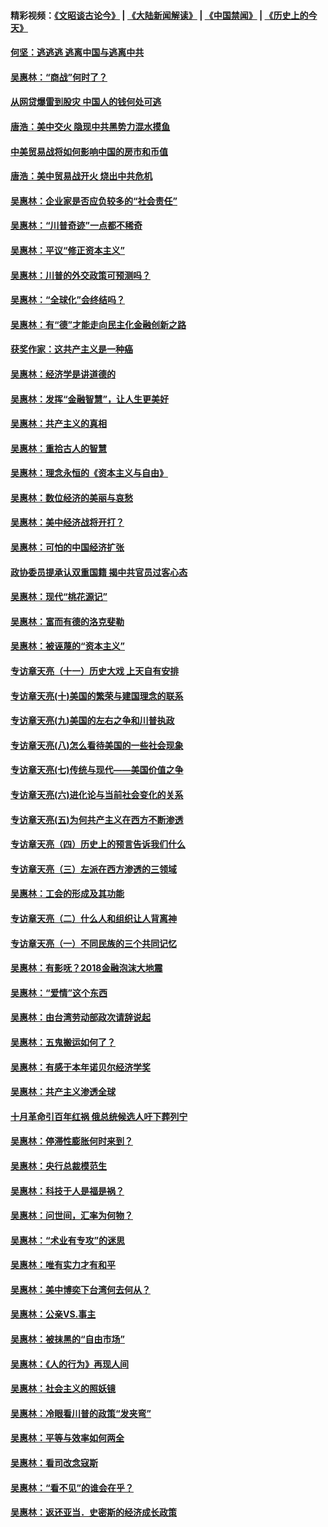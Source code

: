 #### 精彩视频：[《文昭谈古论今》](https://github.com/gfw-breaker/wenzhao/blob/master/README.md?t=12030631) | [《大陆新闻解读》](https://github.com/gfw-breaker/ntdtv-comedy/blob/master/README.md?t=12030631) | [《中国禁闻》](https://github.com/gfw-breaker/ntdtv-news/blob/master/README.md?t=12030631) | [《历史上的今天》](https://github.com/gfw-breaker/today-in-history/blob/master/README.md?t=12030631) 

#### [何坚：逃逃逃 逃离中国与逃离中共](../pages/nsc423/n10592891.md?t=12030631) 

#### [吴惠林：“商战”何时了？](../pages/nsc423/n10573558.md?t=12030631) 

#### [从网贷爆雷到股灾 中国人的钱何处可逃](../pages/nsc423/n10572800.md?t=12030631) 

#### [唐浩：美中交火 隐现中共黑势力混水摸鱼](../pages/nsc423/n10544040.md?t=12030631) 

#### [中美贸易战将如何影响中国的房市和币值](../pages/nsc423/n10543697.md?t=12030631) 

#### [唐浩：美中贸易战开火 烧出中共危机](../pages/nsc423/n10540126.md?t=12030631) 

#### [吴惠林：企业家是否应负较多的“社会责任”](../pages/nsc423/n10535022.md?t=12030631) 

#### [吴惠林：“川普奇迹”一点都不稀奇](../pages/nsc423/n10512808.md?t=12030631) 

#### [吴惠林：平议“修正资本主义”](../pages/nsc423/n10495724.md?t=12030631) 

#### [吴惠林：川普的外交政策可预测吗？](../pages/nsc423/n10462387.md?t=12030631) 

#### [吴惠林：“全球化”会终结吗？](../pages/nsc423/n10452838.md?t=12030631) 

#### [吴惠林：有“德”才能走向民主化金融创新之路](../pages/nsc423/n10432292.md?t=12030631) 

#### [获奖作家：这共产主义是一种癌](../pages/nsc423/n10431541.md?t=12030631) 

#### [吴惠林：经济学是讲道德的](../pages/nsc423/n10398014.md?t=12030631) 

#### [吴惠林：发挥“金融智慧”，让人生更美好](../pages/nsc423/n10375019.md?t=12030631) 

#### [吴惠林：共产主义的真相](../pages/nsc423/n10351394.md?t=12030631) 

#### [吴惠林：重拾古人的智慧](../pages/nsc423/n10337691.md?t=12030631) 

#### [吴惠林：理念永恒的《资本主义与自由》](../pages/nsc423/n10316274.md?t=12030631) 

#### [吴惠林：数位经济的美丽与哀愁](../pages/nsc423/n10292946.md?t=12030631) 

#### [吴惠林：美中经济战将开打？](../pages/nsc423/n10258825.md?t=12030631) 

#### [吴惠林：可怕的中国经济扩张](../pages/nsc423/n10219147.md?t=12030631) 

#### [政协委员提承认双重国籍 揭中共官员过客心态](../pages/nsc423/n10208809.md?t=12030631) 

#### [吴惠林：现代“桃花源记”](../pages/nsc423/n10185234.md?t=12030631) 

#### [吴惠林：富而有德的洛克斐勒](../pages/nsc423/n10142264.md?t=12030631) 

#### [吴惠林：被诬蔑的“资本主义”](../pages/nsc423/n10124816.md?t=12030631) 

#### [专访章天亮（十一）历史大戏 上天自有安排](../pages/nsc423/n10094905.md?t=12030631) 

#### [专访章天亮(十)美国的繁荣与建国理念的联系](../pages/nsc423/n10094899.md?t=12030631) 

#### [专访章天亮(九)美国的左右之争和川普执政](../pages/nsc423/n10094889.md?t=12030631) 

#### [专访章天亮(八)怎么看待美国的一些社会现象](../pages/nsc423/n10094857.md?t=12030631) 

#### [专访章天亮(七)传统与现代——美国价值之争](../pages/nsc423/n10093140.md?t=12030631) 

#### [专访章天亮(六)进化论与当前社会变化的关系](../pages/nsc423/n10092036.md?t=12030631) 

#### [专访章天亮(五)为何共产主义在西方不断渗透](../pages/nsc423/n10083620.md?t=12030631) 

#### [专访章天亮（四）历史上的预言告诉我们什么](../pages/nsc423/n10083606.md?t=12030631) 

#### [专访章天亮（三）左派在西方渗透的三领域](../pages/nsc423/n10081115.md?t=12030631) 

#### [吴惠林：工会的形成及其功能](../pages/nsc423/n10080633.md?t=12030631) 

#### [专访章天亮（二）什么人和组织让人背离神](../pages/nsc423/n10076637.md?t=12030631) 

#### [专访章天亮（一）不同民族的三个共同记忆](../pages/nsc423/n10074188.md?t=12030631) 

#### [吴惠林：有影呒？2018金融泡沫大地震](../pages/nsc423/n10040534.md?t=12030631) 

#### [吴惠林：“爱情”这个东西](../pages/nsc423/n10019423.md?t=12030631) 

#### [吴惠林：由台湾劳动部政次请辞说起](../pages/nsc423/n9979679.md?t=12030631) 

#### [吴惠林：五鬼搬运如何了？](../pages/nsc423/n9925338.md?t=12030631) 

#### [吴惠林：有感于本年诺贝尔经济学奖](../pages/nsc423/n9871883.md?t=12030631) 

#### [吴惠林：共产主义渗透全球](../pages/nsc423/n9812748.md?t=12030631) 

#### [十月革命引百年红祸 俄总统候选人吁下葬列宁](../pages/nsc423/n9810182.md?t=12030631) 

#### [吴惠林：停滞性膨胀何时来到？](../pages/nsc423/n9764136.md?t=12030631) 

#### [吴惠林：央行总裁模范生](../pages/nsc423/n9728134.md?t=12030631) 

#### [吴惠林：科技于人是福是祸？](../pages/nsc423/n9672982.md?t=12030631) 

#### [吴惠林：问世间，汇率为何物？](../pages/nsc423/n9621788.md?t=12030631) 

#### [吴惠林：“术业有专攻”的迷思](../pages/nsc423/n9580363.md?t=12030631) 

#### [吴惠林：唯有实力才有和平](../pages/nsc423/n9529599.md?t=12030631) 

#### [吴惠林：美中博奕下台湾何去何从？](../pages/nsc423/n9483598.md?t=12030631) 

#### [吴惠林：公亲VS.事主](../pages/nsc423/n9425637.md?t=12030631) 

#### [吴惠林：被抹黑的“自由市场”](../pages/nsc423/n9351545.md?t=12030631) 

#### [吴惠林：《人的行为》再现人间](../pages/nsc423/n9296339.md?t=12030631) 

#### [吴惠林：社会主义的照妖镜](../pages/nsc423/n9243460.md?t=12030631) 

#### [吴惠林：冷眼看川普的政策“发夹弯”](../pages/nsc423/n9120684.md?t=12030631) 

#### [吴惠林：平等与效率如何两全](../pages/nsc423/n9075430.md?t=12030631) 

#### [吴惠林：看司改念寇斯](../pages/nsc423/n9024915.md?t=12030631) 

#### [吴惠林：“看不见”的谁会在乎？](../pages/nsc423/n8977488.md?t=12030631) 

#### [吴惠林：返还亚当．史密斯的经济成长政策](../pages/nsc423/n8931896.md?t=12030631) 

